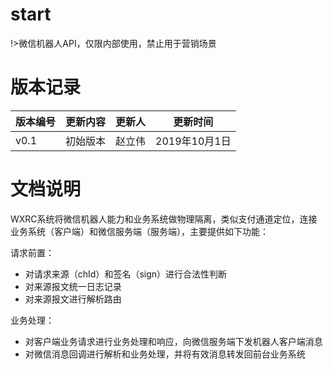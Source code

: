 # start
!>微信机器人API，仅限内部使用，禁止用于营销场景


# 版本记录

| 版本编号 | 更新内容 | 更新人 | 更新时间 |
|---|---|---|---|
| v0.1 | 初始版本 |赵立伟 | 2019年10月1日 |

# 文档说明


WXRC系统将微信机器人能力和业务系统做物理隔离，类似支付通道定位，连接业务系统（客户端）和微信服务端（服务端），主要提供如下功能：

请求前置：
* 对请求来源（chId）和签名（sign）进行合法性判断
* 对来源报文统一日志记录
* 对来源报文进行解析路由

业务处理：
* 对客户端业务请求进行业务处理和响应，向微信服务端下发机器人客户端消息
* 对微信消息回调进行解析和业务处理，并将有效消息转发回前台业务系统


